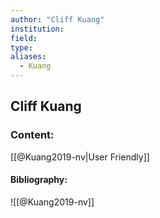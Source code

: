```yaml
---
author: "Cliff Kuang"
institution:
field:
type:
aliases:
  - Kuang
---
```


## Cliff Kuang

### Content:
[[@Kuang2019-nv|User Friendly]]

#### Bibliography:

![[@Kuang2019-nv]]